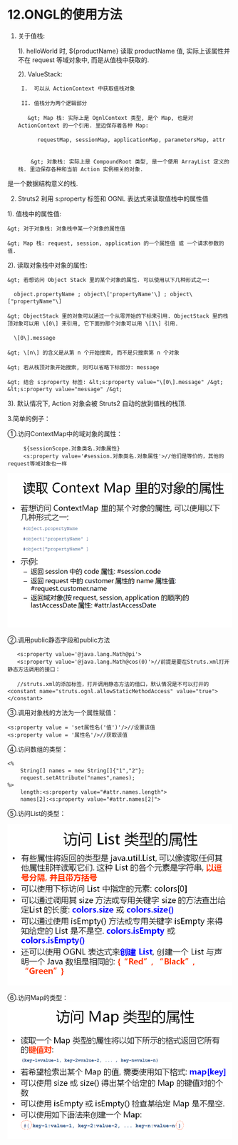 # 12.ONGL的使用方法

1. 关于值栈:

   1\). helloWorld 时, ${productName} 读取 productName 值, 实际上该属性并不在 request 等域对象中,        而是从值栈中获取的. 

   2\). ValueStack: 

        I.  可以从 ActionContext 中获取值栈对象

        II. 值栈分为两个逻辑部分

	      &gt; Map 栈: 实际上是 OgnlContext 类型, 是个 Map, 也是对 ActionContext 的一个引用. 里边保存着各种 Map:

	         requestMap, sessionMap, applicationMap, parametersMap, attr
  

	       &gt; 对象栈: 实际上是 CompoundRoot 类型, 是一个使用 ArrayList 定义的栈. 里边保存各种和当前 Action 实例相关的对象.
是一个数据结构意义的栈.

	                   

 2. Struts2 利用 s:property 标签和 OGNL 表达式来读取值栈中的属性值

 1\). 值栈中的属性值:

 	&gt; 对于对象栈: 对象栈中某一个对象的属性值

 	&gt; Map 栈: request, session, application 的一个属性值 或 一个请求参数的值. 

 2\). 读取对象栈中对象的属性:

 	&gt; 若想访问 Object Stack 里的某个对象的属性. 可以使用以下几种形式之一: 

	  object.propertyName ; object\['propertyName'\] ; object\["propertyName"\]	

	&gt; ObjectStack 里的对象可以通过一个从零开始的下标来引用. ObjectStack 里的栈顶对象可以用 \[0\] 来引用, 它下面的那个对象可以用 \[1\] 引用. 

	  \[0\].message   

	&gt; \[n\] 的含义是从第 n 个开始搜索, 而不是只搜索第 n 个对象

	&gt; 若从栈顶对象开始搜索, 则可以省略下标部分: message 

	&gt; 结合 s:property 标签: &lt;s:property value="\[0\].message" /&gt;  &lt;s:property value="message" /&gt;

 3\). 默认情况下, Action 对象会被 Struts2 自动的放到值栈的栈顶. 





3.简单的例子：

①.访问ContextMap中的域对象的属性：

```
     ${sessionScope.对象类名.对象属性}
     <s:property value='#session.对象类名.对象属性'>//他们是等价的，其他的request等域对象也一样
```

![](/assets/12-1.png)

②.调用public静态字段和public方法

```
   <s:property value='@java.lang.Math@pi'>
   <s:property value='@java.lang.Math@cos(0)'>//前提是要在Struts.xml打开静态方法调用的接口：
   
   //struts.xml的添加标签，打开调用静态方法的借口，默认情况是不可以打开的
<constant name="struts.ognl.allowStaticMethodAccess" value="true"></constant>
```



③.调用对象栈的方法为一个属性赋值：

```
<s:property value = 'set属性名('值')'/>//设置该值
<s:property value = '属性名'/>//获取该值
```

④.访问数组的类型：

```
<%
    String[] names = new String[]{"1","2"};
    request.setAttribute("names",names);
%>
    length:<s:property value="#attr.names.length">
    names[2]:<s:property value="#attr.names[2]">
```

⑤.访问List的类型：

![](/assets/12-3.png)

⑥.访问Map的类型：![](/assets/12-2.png)























